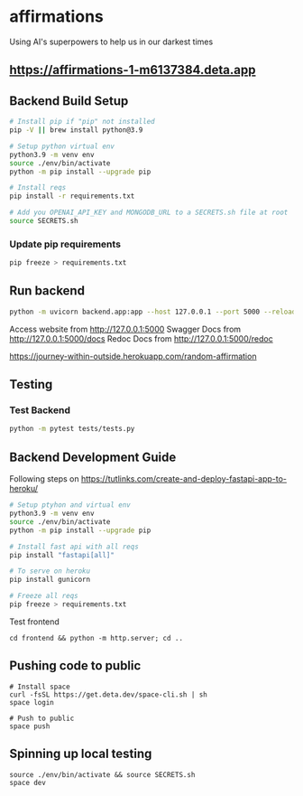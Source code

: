 # affirmations

Using AI's superpowers to help us in our darkest times

## https://affirmations-1-m6137384.deta.app

## Backend Build Setup

```bash
# Install pip if "pip" not installed
pip -V || brew install python@3.9

# Setup python virtual env
python3.9 -m venv env
source ./env/bin/activate
python -m pip install --upgrade pip

# Install reqs
pip install -r requirements.txt

# Add you OPENAI_API_KEY and MONGODB_URL to a SECRETS.sh file at root
source SECRETS.sh
```

### Update pip requirements

```bash
pip freeze > requirements.txt
```

## Run backend

```bash
python -m uvicorn backend.app:app --host 127.0.0.1 --port 5000 --reload
```

Access website from http://127.0.0.1:5000
Swagger Docs from http://127.0.0.1:5000/docs
Redoc Docs from http://127.0.0.1:5000/redoc

https://journey-within-outside.herokuapp.com/random-affirmation

## Testing

### Test Backend

```bash
python -m pytest tests/tests.py
```

## Backend Development Guide

Following steps on <https://tutlinks.com/create-and-deploy-fastapi-app-to-heroku/>

```bash
# Setup ptyhon and virtual env
python3.9 -m venv env
source ./env/bin/activate
python -m pip install --upgrade pip

# Install fast api with all reqs
pip install "fastapi[all]"

# To serve on heroku
pip install gunicorn

# Freeze all reqs
pip freeze > requirements.txt
```

Test frontend

```
cd frontend && python -m http.server; cd ..
```

## Pushing code to public

```
# Install space
curl -fsSL https://get.deta.dev/space-cli.sh | sh
space login

# Push to public
space push
```

## Spinning up local testing

```
source ./env/bin/activate && source SECRETS.sh
space dev
```
